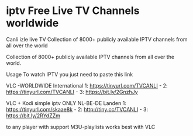 # iptv Free Live TV Channels worldwide
Canli izle live TV Collection of 8000+ publicly available IPTV channels from all over the world

Collection of 8000+ publicly available IPTV channels from all over the world.

Usage To watch IPTV you just need to paste this link

VLC -WORLDWIDE International 1: https://tinyurl.com/TVCANLI - 2: https://tinyurl.com/TVCANLI - 3: https://bit.ly/2GnzhJy

VLC + Kodi simple iptv ONLY NL-BE-DE Landen 1: https://tinyurl.com/skaae8k - 2: http://tiny.cc/TVCANLI    -   3: https://bit.ly/2RYdZZm

to any player with support M3U-playlists works best with VLC
